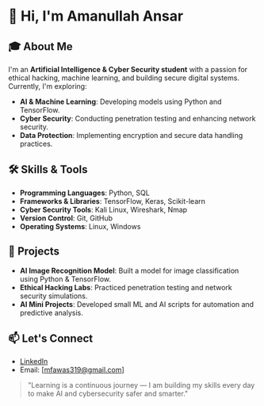 # 👋 Hi, I'm Amanullah Ansar

## 🎓 About Me
I'm an **Artificial Intelligence & Cyber Security student** with a passion for ethical hacking, machine learning, and building secure digital systems. Currently, I'm exploring:

- **AI & Machine Learning**: Developing models using Python and TensorFlow.
- **Cyber Security**: Conducting penetration testing and enhancing network security.
- **Data Protection**: Implementing encryption and secure data handling practices.

## 🛠️ Skills & Tools
- **Programming Languages**: Python, SQL
- **Frameworks & Libraries**: TensorFlow, Keras, Scikit-learn
- **Cyber Security Tools**: Kali Linux, Wireshark, Nmap
- **Version Control**: Git, GitHub
- **Operating Systems**: Linux, Windows

## 📂 Projects
- **AI Image Recognition Model**: Built a model for image classification using Python & TensorFlow.
- **Ethical Hacking Labs**: Practiced penetration testing and network security simulations.
- **AI Mini Projects**: Developed small ML and AI scripts for automation and predictive analysis.

## 📫 Let's Connect
- [LinkedIn](https://www.linkedin.com/in/amanullah-ansar)
-  Email: [mfawas319@gmail.com]

> "Learning is a continuous journey — I am building my skills every day to make AI and cybersecurity safer and smarter."
